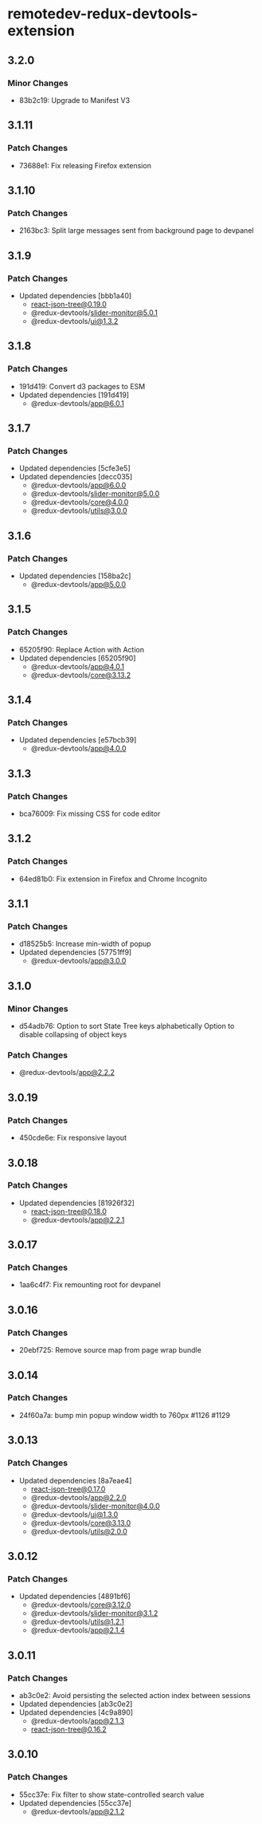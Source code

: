 # remotedev-redux-devtools-extension

## 3.2.0

### Minor Changes

- 83b2c19: Upgrade to Manifest V3

## 3.1.11

### Patch Changes

- 73688e1: Fix releasing Firefox extension

## 3.1.10

### Patch Changes

- 2163bc3: Split large messages sent from background page to devpanel

## 3.1.9

### Patch Changes

- Updated dependencies [bbb1a40]
  - react-json-tree@0.19.0
  - @redux-devtools/slider-monitor@5.0.1
  - @redux-devtools/ui@1.3.2

## 3.1.8

### Patch Changes

- 191d419: Convert d3 packages to ESM
- Updated dependencies [191d419]
  - @redux-devtools/app@6.0.1

## 3.1.7

### Patch Changes

- Updated dependencies [5cfe3e5]
- Updated dependencies [decc035]
  - @redux-devtools/app@6.0.0
  - @redux-devtools/slider-monitor@5.0.0
  - @redux-devtools/core@4.0.0
  - @redux-devtools/utils@3.0.0

## 3.1.6

### Patch Changes

- Updated dependencies [158ba2c]
  - @redux-devtools/app@5.0.0

## 3.1.5

### Patch Changes

- 65205f90: Replace Action<unknown> with Action<string>
- Updated dependencies [65205f90]
  - @redux-devtools/app@4.0.1
  - @redux-devtools/core@3.13.2

## 3.1.4

### Patch Changes

- Updated dependencies [e57bcb39]
  - @redux-devtools/app@4.0.0

## 3.1.3

### Patch Changes

- bca76009: Fix missing CSS for code editor

## 3.1.2

### Patch Changes

- 64ed81b0: Fix extension in Firefox and Chrome Incognito

## 3.1.1

### Patch Changes

- d18525b5: Increase min-width of popup
- Updated dependencies [57751ff9]
  - @redux-devtools/app@3.0.0

## 3.1.0

### Minor Changes

- d54adb76: Option to sort State Tree keys alphabetically
  Option to disable collapsing of object keys

### Patch Changes

- @redux-devtools/app@2.2.2

## 3.0.19

### Patch Changes

- 450cde6e: Fix responsive layout

## 3.0.18

### Patch Changes

- Updated dependencies [81926f32]
  - react-json-tree@0.18.0
  - @redux-devtools/app@2.2.1

## 3.0.17

### Patch Changes

- 1aa6c4f7: Fix remounting root for devpanel

## 3.0.16

### Patch Changes

- 20ebf725: Remove source map from page wrap bundle

## 3.0.14

### Patch Changes

- 24f60a7a: bump min popup window width to 760px #1126 #1129

## 3.0.13

### Patch Changes

- Updated dependencies [8a7eae4]
  - react-json-tree@0.17.0
  - @redux-devtools/app@2.2.0
  - @redux-devtools/slider-monitor@4.0.0
  - @redux-devtools/ui@1.3.0
  - @redux-devtools/core@3.13.0
  - @redux-devtools/utils@2.0.0

## 3.0.12

### Patch Changes

- Updated dependencies [4891bf6]
  - @redux-devtools/core@3.12.0
  - @redux-devtools/slider-monitor@3.1.2
  - @redux-devtools/utils@1.2.1
  - @redux-devtools/app@2.1.4

## 3.0.11

### Patch Changes

- ab3c0e2: Avoid persisting the selected action index between sessions
- Updated dependencies [ab3c0e2]
- Updated dependencies [4c9a890]
  - @redux-devtools/app@2.1.3
  - react-json-tree@0.16.2

## 3.0.10

### Patch Changes

- 55cc37e: Fix filter to show state-controlled search value
- Updated dependencies [55cc37e]
  - @redux-devtools/app@2.1.2
